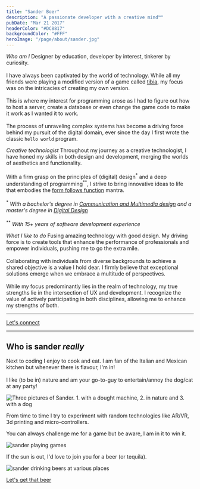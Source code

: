 ```yaml
---
title: "Sander Boer"
description: "A passionate developer with a creative mind™"
pubDate: "Mar 21 2017"
headerColor: "#DC8817"
backgroundColor: "#FFF"
heroImage: "/page/about/sander.jpg"
---
```


_Who am I_
<span>
    Designer by education, developer by interest, tinkerer by curiosity.<br/></br>
    I have always been captivated by the world of technology. While all my friends were playing a modified version of a game called <a href="https://otservlist.org" target="_blank">tibia</a>, my focus was on the intricacies of creating my own version.
    <br/><br/>
    This is where my interest for programming arose as I had to figure out how to host a server, create a database or even change the game code to make it work as I wanted it to work.
    <br/><br/>
    The process of unraveling complex systems has become a driving force behind my pursuit of the digital domain, ever since the day I first wrote the classic `hello world` program.
</span>

_Creative technologist_
<span>
    Throughout my journey as a creative technologist, I have honed my skills in both design and development, merging the worlds of aesthetics and functionality.
    <br/><br/>
    With a firm grasp on the principles of (digital) design<sup class="text-sm">\*</sup> and a deep understanding of programming<sup class="text-sm">\*\*</sup>, I strive to bring innovative ideas to life that embodies the <a href="https://en.wikipedia.org/wiki/Form_follows_function#:~:text=Form%20follows%20function%20is%20a,its%20intended%20function%20or%20purpose." target="_blank">form follows function</a> mantra.
    <br/><br/>
    <span class="text-sm">
        <sup>*</sup>
        <em>
            With a bachelor's degree in <a href="https://www.cmd-amsterdam.nl" target="_blank">Communication and Multimedia design</a> and a master's degree in <a href="https://www.masterdigitaldesign.com/alumni/sander-boer" target="_blank">Digital Design</a>
        </em>
        <br/><br/>
        <sup>\*\*</sup>
        <em>With 15+ years of software development experience</em>
    </span>
</span>

_What I like to do_
Fusing amazing technology with good design. My driving force is to create tools that enhance the performance of professionals and empower individuals, pushing me to go the extra mile.
<br/><br/>
Collaborating with individuals from diverse backgrounds to achieve a shared objective is a value I hold dear. I firmly believe that exceptional solutions emerge when we embrace a multitude of perspectives.
<br/><br/>
While my focus predominantly lies in the realm of technology, my true strengths lie in the intersection of UX and development. I recognize the value of actively participating in both disciplines, allowing me to enhance my strengths of both.

<hr/>

<a href="mailto:mail@sanderboer.nl?subject=Let's connect!&body=Hi, I'd like to connect with you," target="_blank">Let's connect</a>

<hr/>

## Who is sander _really_
Next to coding I enjoy to cook and eat. I am fan of the Italian and Mexican kitchen but whenever there is flavour, I'm in!
<br/><br/>
I like (to be in) nature and am your go-to-guy to entertain/annoy the dog/cat at any party!

![Three pictures of Sander. 1. with a dought machine, 2. in nature and 3. with a dog](/page/about/me_1.png)

From time to time I try to experiment with random technologies like AR/VR, 3d printing and micro-controllers.

You can always challenge me for a game but be aware, I am in it to win it.

![sander playing games](/page/about/games.png)

If the sun is out, I'd love to join you for a beer (or tequila).

![sander drinking beers at various places](/page/about/beer.png)

<a href="mailto:mail@sanderboer.nl?subject=Let's connect!&body=Hi, I'd like to connect with you," target="_blank">Let's get that beer</a>